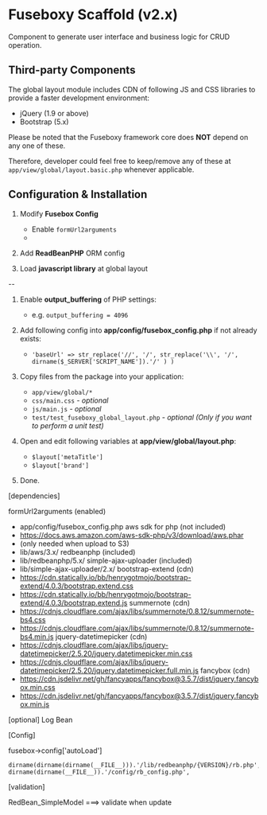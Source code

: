 Fuseboxy Scaffold (v2.x)
========================

Component to generate user interface and business logic for CRUD operation.




## Third-party Components
The global layout module includes CDN of following JS and CSS libraries to provide a faster development environment:
* jQuery (1.9 or above)
* Bootstrap (5.x)

Please be noted that the Fuseboxy framework core does **NOT** depend on any one of these.

Therefore, developer could feel free to keep/remove any of these at `app/view/global/layout.basic.php` whenever applicable.




## Configuration & Installation

1. Modify **Fusebox Config**
	* Enable `formUrl2arguments`
	*

2. Add **ReadBeanPHP** ORM config

3. Load **javascript library** at global layout

--

1. Enable **output_buffering** of PHP settings:
	* e.g. `output_buffering = 4096`

2. Add following config into **app/config/fusebox_config.php** if not already exists:
	* `'baseUrl' => str_replace('//', '/', str_replace('\\', '/', dirname($_SERVER['SCRIPT_NAME']).'/' ) )`

3. Copy files from the package into your application:
	* `app/view/global/*`
	* `css/main.css` *- optional*
	* `js/main.js` *- optional*
	* `test/test_fuseboxy_global_layout.php` *- optional (Only if you want to perform a unit test)*

4. Open and edit following variables at **app/view/global/layout.php**:
	* `$layout['metaTitle']`
	* `$layout['brand']`

5. Done.




[dependencies]

formUrl2arguments (enabled)
* app/config/fusebox_config.php
aws sdk for php (not included)
* https://docs.aws.amazon.com/aws-sdk-php/v3/download/aws.phar
* (only needed when upload to S3)
* lib/aws/3.x/
redbeanphp (included)
* lib/redbeanphp/5.x/
simple-ajax-uploader (included)
* lib/simple-ajax-uploader/2.x/
bootstrap-extend (cdn)
* https://cdn.statically.io/bb/henrygotmojo/bootstrap-extend/4.0.3/bootstrap.extend.css
* https://cdn.statically.io/bb/henrygotmojo/bootstrap-extend/4.0.3/bootstrap.extend.js
summernote (cdn)
* https://cdnjs.cloudflare.com/ajax/libs/summernote/0.8.12/summernote-bs4.css
* https://cdnjs.cloudflare.com/ajax/libs/summernote/0.8.12/summernote-bs4.min.js
jquery-datetimepicker (cdn)
* https://cdnjs.cloudflare.com/ajax/libs/jquery-datetimepicker/2.5.20/jquery.datetimepicker.min.css
* https://cdnjs.cloudflare.com/ajax/libs/jquery-datetimepicker/2.5.20/jquery.datetimepicker.full.min.js
fancybox (cdn)
* https://cdn.jsdelivr.net/gh/fancyapps/fancybox@3.5.7/dist/jquery.fancybox.min.css
* https://cdn.jsdelivr.net/gh/fancyapps/fancybox@3.5.7/dist/jquery.fancybox.min.js




[optional]
Log
Bean




[Config]

fusebox->config['autoLoad']

	dirname(dirname(dirname(__FILE__))).'/lib/redbeanphp/{VERSION}/rb.php',
	dirname(dirname(__FILE__)).'/config/rb_config.php',




[validation]

RedBean_SimpleModel
===> validate when update